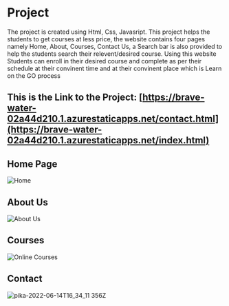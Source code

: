 # Project
The project is created using Html, Css, Javasript. This project helps the students to get courses at less price, the website contains four pages namely Home, About, Courses, Contact Us, a Search bar is also provided to help the students search their relevent/desired course. Using this website Students can enroll in their desired course and complete as per their schedule at their convinent time and at their convinent place which is Learn on the GO process
## This is the Link to the Project: [https://brave-water-02a44d210.1.azurestaticapps.net/contact.html](https://brave-water-02a44d210.1.azurestaticapps.net/index.html)

## Home Page
![Home](https://user-images.githubusercontent.com/95622465/173628239-da703d62-b8bc-45b4-bb98-07695fe90de5.png)

## About Us
![About Us](https://user-images.githubusercontent.com/95622465/173628378-c68f8a2a-8b91-47b8-a9f3-6bfcacadccbf.png)

## Courses
![Online Courses](https://user-images.githubusercontent.com/95622465/173628476-2a7189f4-cae1-40cf-8085-b167c3f8b31f.png)

## Contact
![pika-2022-06-14T16_34_11 356Z](https://user-images.githubusercontent.com/95622465/173629894-86fec25d-e4da-4649-b48c-19fca8ebb76a.png)

